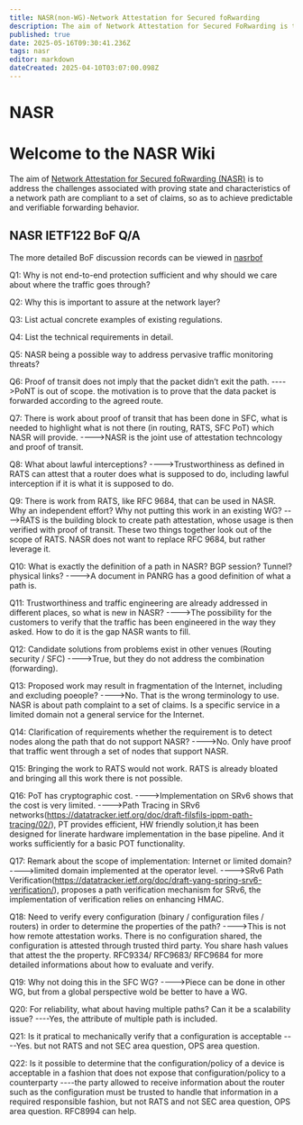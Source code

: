 ```yaml
---
title: NASR(non-WG)-Network Attestation for Secured foRwarding
description: The aim of Network Attestation for Secured FoRwarding is to address the challenges associated with proving state and characteristics of a network path are compliant to a set of claims, so as to achieve predictable and verifiable forwarding behavior. 
published: true
date: 2025-05-16T09:30:41.236Z
tags: nasr
editor: markdown
dateCreated: 2025-04-10T03:07:00.098Z
---
```


# NASR
# Welcome to the NASR Wiki

The aim of [Network Attestation for Secured foRwarding (NASR)](https://datatracker.ietf.org/wg/nasr/about/) is to address the challenges associated with proving state and characteristics of a network path are compliant to a set of claims, so as to achieve predictable and verifiable forwarding behavior. 

## NASR IETF122 BoF Q/A
The more detailed BoF discussion records can be viewed in [nasrbof](https://notes.ietf.org/notes-ietf-122-nasr) 

Q1: Why is not end-to-end protection sufficient and why should we care about where the traffic goes through?

Q2: Why this is important to assure at the network layer?

Q3: List actual concrete examples of existing regulations.

Q4: List the technical requirements in detail.

Q5: NASR being a possible way to address pervasive traffic monitoring threats?

Q6: Proof of transit does not imply that the packet didn’t exit the path. 
---->PoNT is out of scope. the motivation is to prove that the data packet is forwarded according to the agreed route.

Q7: There is work about proof of transit that has been done in SFC, what is needed to highlight what is not there (in routing, RATS, SFC PoT) which NASR will provide.
---->NASR is the joint use of attestation techncology and proof of transit.

Q8: What about lawful interceptions?
---->Trustworthiness as defined in RATS can attest that a router does what is supposed to do, including lawful interception if it is what it is supposed to do.

Q9: There is work from RATS, like RFC 9684, that can be used in NASR. Why an independent effort? Why not putting this work in an existing WG?
---->RATS is the building block to create path attestation, whose usage is then verified with proof of transit. These two things together look out of the scope of RATS. NASR does not want to replace RFC 9684, but rather leverage it.

Q10: What is exactly the definition of a path in NASR? BGP session? Tunnel? physical links?
---->A document in PANRG has a good definition of what a path is.

Q11: Trustworthiness and traffic engineering are already addressed in different places, so what is new in NASR? 
---->The possibility for the customers to verify that the traffic has been engineered in the way they asked. How to do it is the gap NASR wants to fill.

Q12: Candidate solutions from problems exist in other venues (Routing security / SFC)
---->True, but they do not address the combination (forwarding).

Q13: Proposed work may result in fragmentation of the Internet, including and excluding poeople?
---->No. That is the wrong terminology to use. NASR is about path complaint to a set of claims. Is a specific service in a limited domain not a general service for the Internet.

Q14: Clarification of requirements whether the requirement is to detect nodes along the path that do not support NASR?
---->No. Only have proof that traffic went through a set of nodes that support NASR.

Q15: Bringing the work to RATS would not work. RATS is already bloated and bringing all this work there is not possible.

Q16: PoT has cryptographic cost.
---->Implementation on SRv6 shows that the cost is very limited.
---->Path Tracing in SRv6 networks(https://datatracker.ietf.org/doc/draft-filsfils-ippm-path-tracing/02/), PT provides efficient, HW friendly solution,it has been designed for linerate hardware implementation in the base pipeline. And it works sufficiently for a basic POT functionality.

Q17: Remark about the scope of implementation: Internet or limited domain?
---->limited domain implemented at the operator level.
---->SRv6 Path Verification(https://datatracker.ietf.org/doc/draft-yang-spring-srv6-verification/), proposes a path verification mechanism for SRv6, the implementation of verification relies on enhancing HMAC.

Q18: Need to verify every configuration (binary / configuration files / routers) in order to determine the properties of the path?
---->This is not how remote attestation works. There is no configuration shared, the configuration is attested through trusted third party. You share hash values that attest the the property. RFC9334/ RFC9683/ RFC9684 for more detailed informations about how to evaluate and verify.

Q19: Why not doing this in the SFC WG?
---->Piece can be done in other WG, but from a global perspective wold be better to have a WG.

Q20: For reliability, what about having multiple paths? Can it be a scalability issue? 
----Yes, the attribute of multiple path is included.

Q21: Is it pratical to mechanically verify that a configuration is acceptable
----Yes. but not RATS and not SEC area question, OPS area question.

Q22: Is it possible to determine that the configuration/policy of a device is acceptable in a fashion that does not expose that configuration/policy to a counterparty
----the party allowed to receive information about the router such as the configuration must be trusted to handle that information in a required responsible fashion, but not RATS and not SEC area question, OPS area question. RFC8994 can help.


